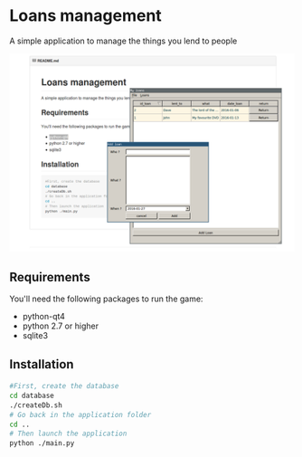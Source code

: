 # Loans management

A simple application to manage the things you lend to people

![alt text](screenshot.png "Loans manager")

## Requirements

You'll need the following packages to run the game:
- python-qt4
- python 2.7 or higher
- sqlite3

## Installation

```bash
#First, create the database
cd database
./createDb.sh
# Go back in the application folder
cd ..
# Then launch the application
python ./main.py
```
